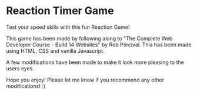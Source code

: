 # Reaction Timer Game

Test your speed skills with this fun Reaction Game! 

This game has been made by following along to "The Complete Web Developer Course - Build 14 Websites" by Rob Percival. This has been made using HTML, CSS and vanilla Javascript.

A few modifications have been made to make it look more pleasing to the users eyes.

Hope you enjoy! Please let me know if you recommend any other modifications! :)